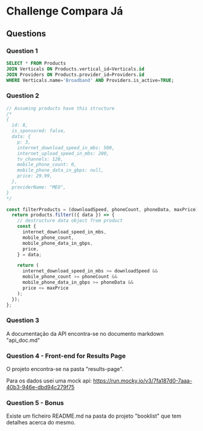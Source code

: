 # Challenge Compara Já

## Questions

### Question 1

```sql
SELECT * FROM Products
JOIN Verticals ON Products.vertical_id=Verticals.id
JOIN Providers ON Products.provider_id=Providers.id
WHERE Verticals.name='Broadband' AND Providers.is_active=TRUE;
```

### Question 2

```javascript
// Assuming products have this structure
/* 
{
  id: 8,
  is_sponsored: false,
  data: {
    p: 3,
    internet_download_speed_in_mbs: 500,
    internet_upload_speed_in_mbs: 200,
    tv_channels: 120,
    mobile_phone_count: 0,
    mobile_phone_data_in_gbps: null,
    price: 29.99,
  },
  providerName: "MEO",
}
*/

const filterProducts = (downloadSpeed, phoneCount, phoneData, maxPrice) => {
  return products.filter(({ data }) => {
    // destructure data object from product
    const {
      internet_download_speed_in_mbs,
      mobile_phone_count,
      mobile_phone_data_in_gbps,
      price,
    } = data;

    return (
      internet_download_speed_in_mbs >= downloadSpeed &&
      mobile_phone_count >= phoneCount &&
      mobile_phone_data_in_gbps >= phoneData &&
      price <= maxPrice
    );
  });
};
```

### Question 3

A documentação da API encontra-se no documento markdown "api_doc.md"

### Question 4 - Front-end for Results Page

O projeto encontra-se na pasta "results-page".

Para os dados usei uma mock api:
https://run.mocky.io/v3/7fa187d0-7aaa-40b3-946e-dbd94c279f75

### Question 5 - Bonus

Existe um ficheiro README.md na pasta do projeto "booklist" que tem detalhes acerca do mesmo.

